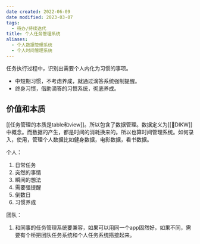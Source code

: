 ```yaml
---
date created: 2022-06-09
date modified: 2023-03-07
tags:
  - 待办/持续迭代
title: 个人任务管理系统
aliases:
  - 个人数据管理系统
  - 个人时间管理系统
---
```


任务执行过程中，识别出需要个人内化为习惯的事项。

- 中短期习惯，不考虑养成，就通过滴答系统强制提醒。
- 终身习惯，借助滴答的习惯系统，彻底养成。

## 价值和本质

[[任务管理的本质是table和view]]。所以包含了数据管理。数据定义为[[🔡DIKW]]中概念。而数据的产生，都是时间的消耗换来的。所以也算时间管理系统。如何录入，使用，管理个人数据比如健身数据，电影数据，看书数据。

个人：

1. 日常任务
2. 突然的事情
3. 瞬间的想法
4. 需要强提醒
5. 倒数日
6. 习惯养成

团队：

1. 和同事的任务管理系统要兼容，如果可以用同一个app固然好，如果不同，需要有个桥把团队任务系统和个人任务系统搭接起来。
